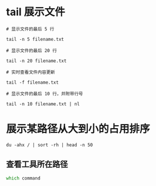 # tail 展示文件

```shell
# 显示文件的最后 5 行

tail -n 5 filename.txt

# 显示文件的最后 20 行

tail -n 20 filename.txt

# 实时查看文件内容更新

tail -f filename.txt

# 显示文件的最后 10 行，并附带行号

tail -n 10 filename.txt | nl
```

# 展示某路径从大到小的占用排序

```shell
du -ahx / | sort -rh | head -n 50
```

## 查看工具所在路径

```zsh
which command
```
